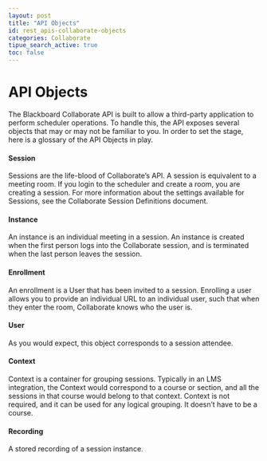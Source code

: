 ```yaml
---
layout: post
title: "API Objects"
id: rest_apis-collaborate-objects
categories: Collaborate
tipue_search_active: true
toc: false
---
```


# API Objects

The Blackboard Collaborate API is built to allow a third-party application to perform scheduler operations. To handle this, the API exposes several objects that may or may not be familiar to you. In order to set the stage, here is a glossary of the API Objects in play.

#### Session

Sessions are the life-blood of Collaborate’s API. A session is equivalent to a meeting room. If you login to the scheduler and create a room, you are creating a session. For more information about the settings available for Sessions, see the Collaborate Session Definitions document.

#### Instance

An instance is an individual meeting in a session. An instance is created when the first person logs into the Collaborate session, and is terminated when the last person leaves the session.

#### Enrollment

An enrollment is a User that has been invited to a session. Enrolling a user allows you to provide an individual URL to an individual user, such that when they enter the room, Collaborate knows who the user is.

#### User

As you would expect, this object corresponds to a session attendee.

#### Context

Context is a container for grouping sessions. Typically in an LMS integration, the Context would correspond to a course or section, and all the sessions in that course would belong to that context. Context is not required, and it can be used for any logical grouping. It doesn’t have to be a course.

#### Recording

A stored recording of a session instance.
